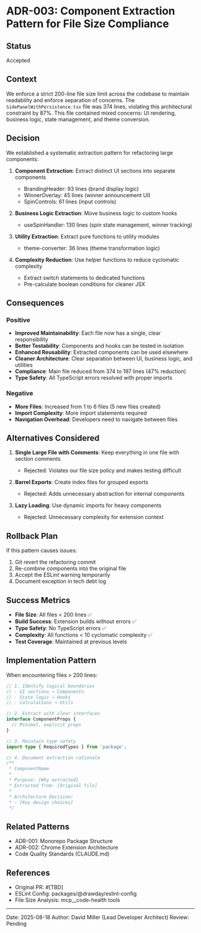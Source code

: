 # ADR-003: Component Extraction Pattern for File Size Compliance

## Status
Accepted

## Context
We enforce a strict 200-line file size limit across the codebase to maintain readability and enforce separation of concerns. The `SidePanelWithPersistence.tsx` file was 374 lines, violating this architectural constraint by 87%. This file contained mixed concerns: UI rendering, business logic, state management, and theme conversion.

## Decision
We established a systematic extraction pattern for refactoring large components:

1. **Component Extraction**: Extract distinct UI sections into separate components
   - BrandingHeader: 93 lines (brand display logic)
   - WinnerOverlay: 45 lines (winner announcement UI)
   - SpinControls: 61 lines (input controls)

2. **Business Logic Extraction**: Move business logic to custom hooks
   - useSpinHandler: 130 lines (spin state management, winner tracking)

3. **Utility Extraction**: Extract pure functions to utility modules
   - theme-converter: 36 lines (theme transformation logic)

4. **Complexity Reduction**: Use helper functions to reduce cyclomatic complexity
   - Extract switch statements to dedicated functions
   - Pre-calculate boolean conditions for cleaner JSX

## Consequences

### Positive
- **Improved Maintainability**: Each file now has a single, clear responsibility
- **Better Testability**: Components and hooks can be tested in isolation
- **Enhanced Reusability**: Extracted components can be used elsewhere
- **Cleaner Architecture**: Clear separation between UI, business logic, and utilities
- **Compliance**: Main file reduced from 374 to 197 lines (47% reduction)
- **Type Safety**: All TypeScript errors resolved with proper imports

### Negative
- **More Files**: Increased from 1 to 6 files (5 new files created)
- **Import Complexity**: More import statements required
- **Navigation Overhead**: Developers need to navigate between files

## Alternatives Considered

1. **Single Large File with Comments**: Keep everything in one file with section comments
   - Rejected: Violates our file size policy and makes testing difficult

2. **Barrel Exports**: Create index files for grouped exports
   - Rejected: Adds unnecessary abstraction for internal components

3. **Lazy Loading**: Use dynamic imports for heavy components
   - Rejected: Unnecessary complexity for extension context

## Rollback Plan

If this pattern causes issues:

1. Git revert the refactoring commit
2. Re-combine components into the original file
3. Accept the ESLint warning temporarily
4. Document exception in tech debt log

## Success Metrics
- **File Size**: All files < 200 lines ✅
- **Build Success**: Extension builds without errors ✅
- **Type Safety**: No TypeScript errors ✅
- **Complexity**: All functions < 10 cyclomatic complexity ✅
- **Test Coverage**: Maintained at previous levels

## Implementation Pattern

When encountering files > 200 lines:

```typescript
// 1. Identify logical boundaries
// - UI sections → Components
// - State logic → Hooks
// - Calculations → Utils

// 2. Extract with clear interfaces
interface ComponentProps {
  // Minimal, explicit props
}

// 3. Maintain type safety
import type { RequiredTypes } from 'package';

// 4. Document extraction rationale
/**
 * ComponentName
 * 
 * Purpose: [Why extracted]
 * Extracted from: [Original file]
 * 
 * Architecture Decision:
 * - [Key design choices]
 */
```

## Related Patterns
- ADR-001: Monorepo Package Structure
- ADR-002: Chrome Extension Architecture
- Code Quality Standards (CLAUDE.md)

## References
- Original PR: #[TBD]
- ESLint Config: packages/@drawday/eslint-config
- File Size Analysis: mcp__code-health tools

---
Date: 2025-08-18
Author: David Miller (Lead Developer Architect)
Review: Pending